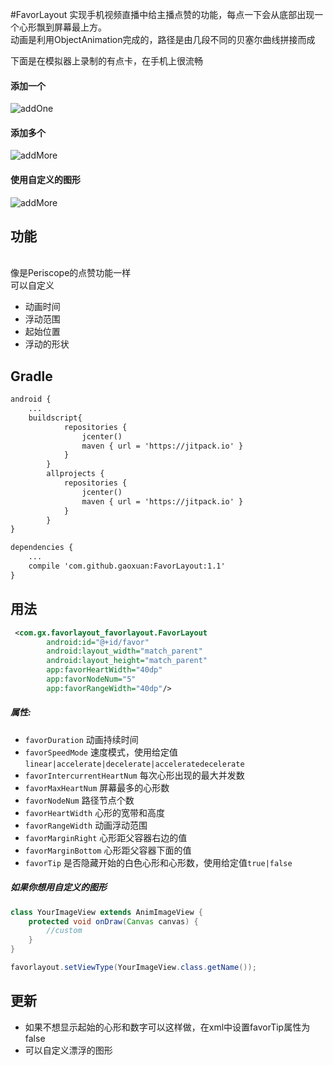 #FavorLayout
实现手机视频直播中给主播点赞的功能，每点一下会从底部出现一个心形飘到屏幕最上方。
<br>动画是利用ObjectAnimation完成的，路径是由几段不同的贝塞尔曲线拼接而成</br>

下面是在模拟器上录制的有点卡，在手机上很流畅
#### 添加一个

![addOne](https://github.com/gaoxuan/FavorLayout/blob/master/raw/addOne.gif)

#### 添加多个
![addMore](https://github.com/gaoxuan/FavorLayout/blob/master/raw/addMore.gif)

#### 使用自定义的图形
![addMore](https://github.com/gaoxuan/FavorLayout/blob/master/raw/custom.gif)

## 功能
<br>像是Periscope的点赞功能一样</br>
可以自定义

- 动画时间
- 浮动范围
- 起始位置
- 浮动的形状

## Gradle

```xml
android {
    ...    
    buildscript{
            repositories {
                jcenter()
                maven { url = 'https://jitpack.io' }
            }
        }
        allprojects {
            repositories {
                jcenter()
                maven { url = 'https://jitpack.io' }
            }
        }
}
```
```xml
dependencies {
    ...
    compile 'com.github.gaoxuan:FavorLayout:1.1'
}
```
## 用法
```xml
 <com.gx.favorlayout_favorlayout.FavorLayout
        android:id="@+id/favor"
        android:layout_width="match_parent"
        android:layout_height="match_parent"
        app:favorHeartWidth="40dp"
        app:favorNodeNum="5"
        app:favorRangeWidth="40dp"/>
```
##### 属性:
* `favorDuration` 动画持续时间
* `favorSpeedMode` 速度模式，使用给定值`linear|accelerate|decelerate|acceleratedecelerate`
* `favorIntercurrentHeartNum` 每次心形出现的最大并发数
* `favorMaxHeartNum` 屏幕最多的心形数
* `favorNodeNum` 路径节点个数
* `favorHeartWidth` 心形的宽带和高度
* `favorRangeWidth` 动画浮动范围
* `favorMarginRight` 心形距父容器右边的值
* `favorMarginBottom` 心形距父容器下面的值
* `favorTip` 是否隐藏开始的白色心形和心形数，使用给定值`true|false`

##### 如果你想用自定义的图形
```java
class YourImageView extends AnimImageView {
    protected void onDraw(Canvas canvas) {
        //custom
    }
}

favorlayout.setViewType(YourImageView.class.getName());
```
## 更新

* 如果不想显示起始的心形和数字可以这样做，在xml中设置favorTip属性为false
* 可以自定义漂浮的图形
